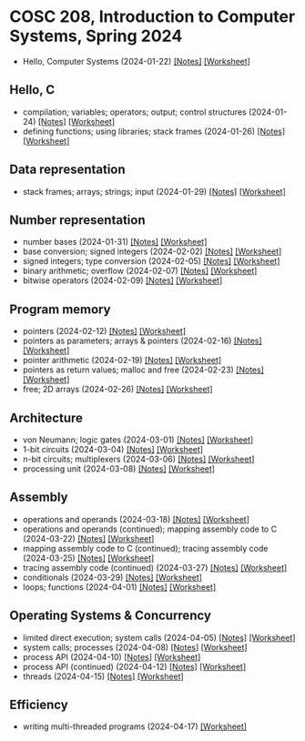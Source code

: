 # COSC 208, Introduction to Computer Systems, Spring 2024

* Hello, Computer Systems (2024-01-22) [[Notes]](2024-01-22.notes.html) 
[[Worksheet]](2024-01-22.worksheet.html)

## Hello, C
* compilation; variables; operators; output; control structures (2024-01-24) [[Notes]](2024-01-24.notes.html) 
[[Worksheet]](2024-01-24.worksheet.html)
* defining functions; using libraries; stack frames (2024-01-26) [[Notes]](2024-01-26.notes.html) 
[[Worksheet]](2024-01-26.worksheet.html)

## Data representation
* stack frames; arrays; strings; input (2024-01-29) [[Notes]](2024-01-29.notes.html) 
[[Worksheet]](2024-01-29.worksheet.html)

## Number representation
* number bases (2024-01-31) [[Notes]](2024-01-31.notes.html) 
[[Worksheet]](2024-01-31.worksheet.html)
* base conversion; signed integers (2024-02-02) [[Notes]](2024-02-02.notes.html) 
[[Worksheet]](2024-02-02.worksheet.html)
* signed integers; type conversion (2024-02-05) [[Notes]](2024-02-05.notes.html) 
[[Worksheet]](2024-02-05.worksheet.html)
*  binary arithmetic; overflow (2024-02-07) [[Notes]](2024-02-07.notes.html) 
[[Worksheet]](2024-02-07.worksheet.html)
* bitwise operators (2024-02-09) [[Notes]](2024-02-09.notes.html) 
[[Worksheet]](2024-02-09.worksheet.html)

## Program memory
* pointers (2024-02-12) [[Notes]](2024-02-12.notes.html) 
[[Worksheet]](2024-02-12.worksheet.html)
* pointers as parameters; arrays & pointers (2024-02-16) [[Notes]](2024-02-16.notes.html) 
[[Worksheet]](2024-02-16.worksheet.html)
* pointer arithmetic (2024-02-19) [[Notes]](2024-02-19.notes.html) 
[[Worksheet]](2024-02-19.worksheet.html)
* pointers as return values; malloc and free (2024-02-23) [[Notes]](2024-02-23.notes.html) 
[[Worksheet]](2024-02-23.worksheet.html)
* free; 2D arrays (2024-02-26) [[Notes]](2024-02-26.notes.html) 
[[Worksheet]](2024-02-26.worksheet.html)

## Architecture
* von Neumann; logic gates (2024-03-01) [[Notes]](2024-03-01.notes.html) 
[[Worksheet]](2024-03-01.worksheet.html)
* 1-bit circuits (2024-03-04) [[Notes]](2024-03-04.notes.html) 
[[Worksheet]](2024-03-04.worksheet.html)
* n-bit circuits; multiplexers (2024-03-06) [[Notes]](2024-03-06.notes.html) 
[[Worksheet]](2024-03-06.worksheet.html)
* processing unit (2024-03-08) [[Notes]](2024-03-08.notes.html) 
[[Worksheet]](2024-03-08.worksheet.html)

## Assembly
* operations and operands (2024-03-18) [[Notes]](2024-03-18.notes.html) 
[[Worksheet]](2024-03-18.worksheet.html)
* operations and operands (continued); mapping assembly code to C (2024-03-22) [[Notes]](2024-03-22.notes.html) 
[[Worksheet]](2024-03-22.worksheet.html)
* mapping assembly code to C (continued); tracing assembly code (2024-03-25) [[Notes]](2024-03-25.notes.html) 
[[Worksheet]](2024-03-25.worksheet.html)
* tracing assembly code (continued) (2024-03-27) [[Notes]](2024-03-27.notes.html) 
[[Worksheet]](2024-03-27.worksheet.html)
* conditionals (2024-03-29) [[Notes]](2024-03-29.notes.html) 
[[Worksheet]](2024-03-29.worksheet.html)
* loops; functions (2024-04-01) [[Notes]](2024-04-01.notes.html) 
[[Worksheet]](2024-04-01.worksheet.html)

## Operating Systems & Concurrency
* limited direct execution; system calls (2024-04-05) [[Notes]](2024-04-05.notes.html) 
[[Worksheet]](2024-04-05.worksheet.html)
* system calls; processes (2024-04-08) [[Notes]](2024-04-08.notes.html) 
[[Worksheet]](2024-04-08.worksheet.html)
* process API (2024-04-10) [[Notes]](2024-04-10.notes.html) 
[[Worksheet]](2024-04-10.worksheet.html)
* process API (continued) (2024-04-12) [[Notes]](2024-04-12.notes.html) 
[[Worksheet]](2024-04-12.worksheet.html)
* threads (2024-04-15) [[Notes]](2024-04-15.notes.html) 
[[Worksheet]](2024-04-15.worksheet.html)

## Efficiency
* writing multi-threaded programs (2024-04-17) [[Worksheet]](2024-04-17.worksheet.html)
